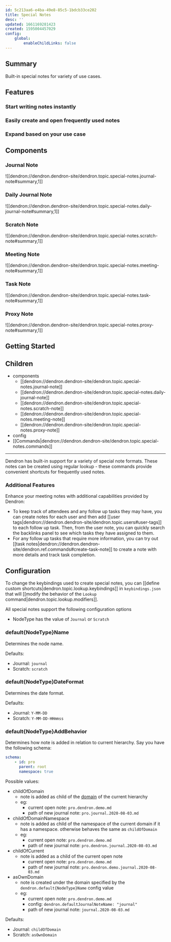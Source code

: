 ```yaml
---
id: 5c213aa6-e4ba-49e8-85c5-1bdcb33ce202
title: Special Notes
desc: ''
updated: 1661169281423
created: 1595004457029
config:
    global:
        enableChildLinks: false
---
```


## Summary

Built-in special notes for variety of use cases.

## Features

### Start writing notes instantly

### Easily create and open frequently used notes

### Expand based on your use case

## Components

### Journal Note

![[dendron://dendron.dendron-site/dendron.topic.special-notes.journal-note#summary,1]]

### Daily Journal Note

![[dendron://dendron.dendron-site/dendron.topic.special-notes.daily-journal-note#summary,1]]

### Scratch Note

![[dendron://dendron.dendron-site/dendron.topic.special-notes.scratch-note#summary,1]]

### Meeting Note

![[dendron://dendron.dendron-site/dendron.topic.special-notes.meeting-note#summary,1]]

### Task Note

![[dendron://dendron.dendron-site/dendron.topic.special-notes.task-note#summary,1]]

### Proxy Note

![[dendron://dendron.dendron-site/dendron.topic.special-notes.proxy-note#summary,1]]

## Getting Started

<!-- TODO: showcase simple use case of creating / writing / extending with special notes -->

## Children
- components
  - [[dendron://dendron.dendron-site/dendron.topic.special-notes.journal-note]]
  - [[dendron://dendron.dendron-site/dendron.topic.special-notes.daily-journal-note]]
  - [[dendron://dendron.dendron-site/dendron.topic.special-notes.scratch-note]]
  - [[dendron://dendron.dendron-site/dendron.topic.special-notes.meeting-note]]
  - [[dendron://dendron.dendron-site/dendron.topic.special-notes.proxy-note]]
- config
- [[Commands|dendron://dendron.dendron-site/dendron.topic.special-notes.commands]]

----------------
<!-- old -->

Dendron has built-in support for a variety of special note formats. These notes can be created using regular lookup - these commands provide convenient shortcuts for frequently used notes.

### Additional Features

Enhance your meeting notes with additional capabilities provided by Dendron:

- To keep track of attendees and any follow up tasks they may have, you can create notes for each user and then add [[user tags|dendron://dendron.dendron-site/dendron.topic.users#user-tags]] to each follow up task. Then, from the user note, you can quickly search the backlinks panel to see which tasks they have assigned to them.
- For any follow up tasks that require more information, you can try out [[task notes|dendron://dendron.dendron-site/dendron.ref.commands#create-task-note]] to create a note with more details and track task completion.

## Configuration

To change the keybindings used to create special notes, you can [[define custom shortcuts|dendron.topic.lookup.keybindings]] in `keybindings.json` that will [[modify the behavior of the `Lookup` command|dendron.topic.lookup.modifiers]].

All special notes support the following configuration options

-   NodeType has the value of `Journal` or `Scratch`

### default{NodeType}Name

Determines the node name.

Defaults:

-   Journal: `journal`
-   Scratch: `scratch`

### default{NodeType}DateFormat

Determines the date format.

Defaults:

-   Journal: `Y-MM-DD`
-   Scratch: `Y-MM-DD-HHmmss`

### default{NodeType}AddBehavior

Determines how note is added in relation to current hierarchy. Say you have the following schema:

```yml
schema:
    - id: pro
      parent: root
      namespace: true
```

Possible values:

-   childOfDomain
    -   note is added as child of the [domain](https://dendron.so/notes/c6fd6bc4-7f75-4cbb-8f34-f7b99bfe2d50.html#domain) of the current hierarchy
    -   eg:
        -   current open note: `pro.dendron.demo.md`
        -   path of new journal note: `pro.journal.2020-08-03.md`
-   childOfDomainNamespace
    -   note is added as child of the namespace of the current domain if it has a namespace. otherwise behaves the same as `childOfDomain`
    -   eg:
        -   current open note: `pro.dendron.demo.md`
        -   path of new journal note: `pro.dendron.journal.2020-08-03.md`
-   childOfCurrent
    -   note is added as a child of the current open note
        -   current open note: `pro.dendron.demo.md`
        -   path of new journal note: `pro.dendron.demo.journal.2020-08-03.md`
-   asOwnDomain
    -   note is created under the domain specified by the `dendron.default{NodeType}Name` config value
    -   eg:
        -   current open note: `pro.dendron.demo.md`
        -   config: `dendron.defaultJournalNoteName: "journal"`
        -   path of new journal note: `journal.2020-08-03.md`

Defaults:

-   Journal: `childOfDomain`
-   Scratch: `asOwnDomain`
